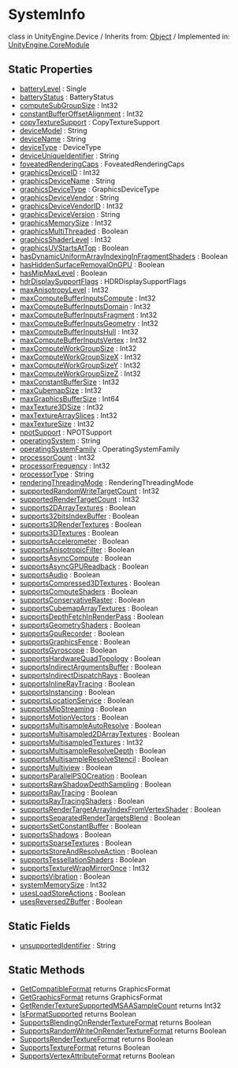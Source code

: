 # SystemInfo
class in UnityEngine.Device
 / Inherits from: <a href="https://docs.unity3d.com/6000.0/Documentation/ScriptReference/Object.html">Object</a> / Implemented in: <a href="https://docs.unity3d.com/6000.0/Documentation/ScriptReference/UnityEngine.CoreModule.html">UnityEngine.CoreModule</a>
## Static Properties
- <a href="https://docs.unity3d.com/6000.0/Documentation/ScriptReference/SystemInfo-batteryLevel.html">batteryLevel</a> : Single
- <a href="https://docs.unity3d.com/6000.0/Documentation/ScriptReference/SystemInfo-batteryStatus.html">batteryStatus</a> : BatteryStatus
- <a href="https://docs.unity3d.com/6000.0/Documentation/ScriptReference/SystemInfo-computeSubGroupSize.html">computeSubGroupSize</a> : Int32
- <a href="https://docs.unity3d.com/6000.0/Documentation/ScriptReference/SystemInfo-constantBufferOffsetAlignment.html">constantBufferOffsetAlignment</a> : Int32
- <a href="https://docs.unity3d.com/6000.0/Documentation/ScriptReference/SystemInfo-copyTextureSupport.html">copyTextureSupport</a> : CopyTextureSupport
- <a href="https://docs.unity3d.com/6000.0/Documentation/ScriptReference/SystemInfo-deviceModel.html">deviceModel</a> : String
- <a href="https://docs.unity3d.com/6000.0/Documentation/ScriptReference/SystemInfo-deviceName.html">deviceName</a> : String
- <a href="https://docs.unity3d.com/6000.0/Documentation/ScriptReference/SystemInfo-deviceType.html">deviceType</a> : DeviceType
- <a href="https://docs.unity3d.com/6000.0/Documentation/ScriptReference/SystemInfo-deviceUniqueIdentifier.html">deviceUniqueIdentifier</a> : String
- <a href="https://docs.unity3d.com/6000.0/Documentation/ScriptReference/SystemInfo-foveatedRenderingCaps.html">foveatedRenderingCaps</a> : FoveatedRenderingCaps
- <a href="https://docs.unity3d.com/6000.0/Documentation/ScriptReference/SystemInfo-graphicsDeviceID.html">graphicsDeviceID</a> : Int32
- <a href="https://docs.unity3d.com/6000.0/Documentation/ScriptReference/SystemInfo-graphicsDeviceName.html">graphicsDeviceName</a> : String
- <a href="https://docs.unity3d.com/6000.0/Documentation/ScriptReference/SystemInfo-graphicsDeviceType.html">graphicsDeviceType</a> : GraphicsDeviceType
- <a href="https://docs.unity3d.com/6000.0/Documentation/ScriptReference/SystemInfo-graphicsDeviceVendor.html">graphicsDeviceVendor</a> : String
- <a href="https://docs.unity3d.com/6000.0/Documentation/ScriptReference/SystemInfo-graphicsDeviceVendorID.html">graphicsDeviceVendorID</a> : Int32
- <a href="https://docs.unity3d.com/6000.0/Documentation/ScriptReference/SystemInfo-graphicsDeviceVersion.html">graphicsDeviceVersion</a> : String
- <a href="https://docs.unity3d.com/6000.0/Documentation/ScriptReference/SystemInfo-graphicsMemorySize.html">graphicsMemorySize</a> : Int32
- <a href="https://docs.unity3d.com/6000.0/Documentation/ScriptReference/SystemInfo-graphicsMultiThreaded.html">graphicsMultiThreaded</a> : Boolean
- <a href="https://docs.unity3d.com/6000.0/Documentation/ScriptReference/SystemInfo-graphicsShaderLevel.html">graphicsShaderLevel</a> : Int32
- <a href="https://docs.unity3d.com/6000.0/Documentation/ScriptReference/SystemInfo-graphicsUVStartsAtTop.html">graphicsUVStartsAtTop</a> : Boolean
- <a href="https://docs.unity3d.com/6000.0/Documentation/ScriptReference/SystemInfo-hasDynamicUniformArrayIndexingInFragmentShaders.html">hasDynamicUniformArrayIndexingInFragmentShaders</a> : Boolean
- <a href="https://docs.unity3d.com/6000.0/Documentation/ScriptReference/SystemInfo-hasHiddenSurfaceRemovalOnGPU.html">hasHiddenSurfaceRemovalOnGPU</a> : Boolean
- <a href="https://docs.unity3d.com/6000.0/Documentation/ScriptReference/SystemInfo-hasMipMaxLevel.html">hasMipMaxLevel</a> : Boolean
- <a href="https://docs.unity3d.com/6000.0/Documentation/ScriptReference/SystemInfo-hdrDisplaySupportFlags.html">hdrDisplaySupportFlags</a> : HDRDisplaySupportFlags
- <a href="https://docs.unity3d.com/6000.0/Documentation/ScriptReference/SystemInfo-maxAnisotropyLevel.html">maxAnisotropyLevel</a> : Int32
- <a href="https://docs.unity3d.com/6000.0/Documentation/ScriptReference/SystemInfo-maxComputeBufferInputsCompute.html">maxComputeBufferInputsCompute</a> : Int32
- <a href="https://docs.unity3d.com/6000.0/Documentation/ScriptReference/SystemInfo-maxComputeBufferInputsDomain.html">maxComputeBufferInputsDomain</a> : Int32
- <a href="https://docs.unity3d.com/6000.0/Documentation/ScriptReference/SystemInfo-maxComputeBufferInputsFragment.html">maxComputeBufferInputsFragment</a> : Int32
- <a href="https://docs.unity3d.com/6000.0/Documentation/ScriptReference/SystemInfo-maxComputeBufferInputsGeometry.html">maxComputeBufferInputsGeometry</a> : Int32
- <a href="https://docs.unity3d.com/6000.0/Documentation/ScriptReference/SystemInfo-maxComputeBufferInputsHull.html">maxComputeBufferInputsHull</a> : Int32
- <a href="https://docs.unity3d.com/6000.0/Documentation/ScriptReference/SystemInfo-maxComputeBufferInputsVertex.html">maxComputeBufferInputsVertex</a> : Int32
- <a href="https://docs.unity3d.com/6000.0/Documentation/ScriptReference/SystemInfo-maxComputeWorkGroupSize.html">maxComputeWorkGroupSize</a> : Int32
- <a href="https://docs.unity3d.com/6000.0/Documentation/ScriptReference/SystemInfo-maxComputeWorkGroupSizeX.html">maxComputeWorkGroupSizeX</a> : Int32
- <a href="https://docs.unity3d.com/6000.0/Documentation/ScriptReference/SystemInfo-maxComputeWorkGroupSizeY.html">maxComputeWorkGroupSizeY</a> : Int32
- <a href="https://docs.unity3d.com/6000.0/Documentation/ScriptReference/SystemInfo-maxComputeWorkGroupSizeZ.html">maxComputeWorkGroupSizeZ</a> : Int32
- <a href="https://docs.unity3d.com/6000.0/Documentation/ScriptReference/SystemInfo-maxConstantBufferSize.html">maxConstantBufferSize</a> : Int32
- <a href="https://docs.unity3d.com/6000.0/Documentation/ScriptReference/SystemInfo-maxCubemapSize.html">maxCubemapSize</a> : Int32
- <a href="https://docs.unity3d.com/6000.0/Documentation/ScriptReference/SystemInfo-maxGraphicsBufferSize.html">maxGraphicsBufferSize</a> : Int64
- <a href="https://docs.unity3d.com/6000.0/Documentation/ScriptReference/SystemInfo-maxTexture3DSize.html">maxTexture3DSize</a> : Int32
- <a href="https://docs.unity3d.com/6000.0/Documentation/ScriptReference/SystemInfo-maxTextureArraySlices.html">maxTextureArraySlices</a> : Int32
- <a href="https://docs.unity3d.com/6000.0/Documentation/ScriptReference/SystemInfo-maxTextureSize.html">maxTextureSize</a> : Int32
- <a href="https://docs.unity3d.com/6000.0/Documentation/ScriptReference/SystemInfo-npotSupport.html">npotSupport</a> : NPOTSupport
- <a href="https://docs.unity3d.com/6000.0/Documentation/ScriptReference/SystemInfo-operatingSystem.html">operatingSystem</a> : String
- <a href="https://docs.unity3d.com/6000.0/Documentation/ScriptReference/SystemInfo-operatingSystemFamily.html">operatingSystemFamily</a> : OperatingSystemFamily
- <a href="https://docs.unity3d.com/6000.0/Documentation/ScriptReference/SystemInfo-processorCount.html">processorCount</a> : Int32
- <a href="https://docs.unity3d.com/6000.0/Documentation/ScriptReference/SystemInfo-processorFrequency.html">processorFrequency</a> : Int32
- <a href="https://docs.unity3d.com/6000.0/Documentation/ScriptReference/SystemInfo-processorType.html">processorType</a> : String
- <a href="https://docs.unity3d.com/6000.0/Documentation/ScriptReference/SystemInfo-renderingThreadingMode.html">renderingThreadingMode</a> : RenderingThreadingMode
- <a href="https://docs.unity3d.com/6000.0/Documentation/ScriptReference/SystemInfo-supportedRandomWriteTargetCount.html">supportedRandomWriteTargetCount</a> : Int32
- <a href="https://docs.unity3d.com/6000.0/Documentation/ScriptReference/SystemInfo-supportedRenderTargetCount.html">supportedRenderTargetCount</a> : Int32
- <a href="https://docs.unity3d.com/6000.0/Documentation/ScriptReference/SystemInfo-supports2DArrayTextures.html">supports2DArrayTextures</a> : Boolean
- <a href="https://docs.unity3d.com/6000.0/Documentation/ScriptReference/SystemInfo-supports32bitsIndexBuffer.html">supports32bitsIndexBuffer</a> : Boolean
- <a href="https://docs.unity3d.com/6000.0/Documentation/ScriptReference/SystemInfo-supports3DRenderTextures.html">supports3DRenderTextures</a> : Boolean
- <a href="https://docs.unity3d.com/6000.0/Documentation/ScriptReference/SystemInfo-supports3DTextures.html">supports3DTextures</a> : Boolean
- <a href="https://docs.unity3d.com/6000.0/Documentation/ScriptReference/SystemInfo-supportsAccelerometer.html">supportsAccelerometer</a> : Boolean
- <a href="https://docs.unity3d.com/6000.0/Documentation/ScriptReference/SystemInfo-supportsAnisotropicFilter.html">supportsAnisotropicFilter</a> : Boolean
- <a href="https://docs.unity3d.com/6000.0/Documentation/ScriptReference/SystemInfo-supportsAsyncCompute.html">supportsAsyncCompute</a> : Boolean
- <a href="https://docs.unity3d.com/6000.0/Documentation/ScriptReference/SystemInfo-supportsAsyncGPUReadback.html">supportsAsyncGPUReadback</a> : Boolean
- <a href="https://docs.unity3d.com/6000.0/Documentation/ScriptReference/SystemInfo-supportsAudio.html">supportsAudio</a> : Boolean
- <a href="https://docs.unity3d.com/6000.0/Documentation/ScriptReference/SystemInfo-supportsCompressed3DTextures.html">supportsCompressed3DTextures</a> : Boolean
- <a href="https://docs.unity3d.com/6000.0/Documentation/ScriptReference/SystemInfo-supportsComputeShaders.html">supportsComputeShaders</a> : Boolean
- <a href="https://docs.unity3d.com/6000.0/Documentation/ScriptReference/SystemInfo-supportsConservativeRaster.html">supportsConservativeRaster</a> : Boolean
- <a href="https://docs.unity3d.com/6000.0/Documentation/ScriptReference/SystemInfo-supportsCubemapArrayTextures.html">supportsCubemapArrayTextures</a> : Boolean
- <a href="https://docs.unity3d.com/6000.0/Documentation/ScriptReference/SystemInfo-supportsDepthFetchInRenderPass.html">supportsDepthFetchInRenderPass</a> : Boolean
- <a href="https://docs.unity3d.com/6000.0/Documentation/ScriptReference/SystemInfo-supportsGeometryShaders.html">supportsGeometryShaders</a> : Boolean
- <a href="https://docs.unity3d.com/6000.0/Documentation/ScriptReference/SystemInfo-supportsGpuRecorder.html">supportsGpuRecorder</a> : Boolean
- <a href="https://docs.unity3d.com/6000.0/Documentation/ScriptReference/SystemInfo-supportsGraphicsFence.html">supportsGraphicsFence</a> : Boolean
- <a href="https://docs.unity3d.com/6000.0/Documentation/ScriptReference/SystemInfo-supportsGyroscope.html">supportsGyroscope</a> : Boolean
- <a href="https://docs.unity3d.com/6000.0/Documentation/ScriptReference/SystemInfo-supportsHardwareQuadTopology.html">supportsHardwareQuadTopology</a> : Boolean
- <a href="https://docs.unity3d.com/6000.0/Documentation/ScriptReference/SystemInfo-supportsIndirectArgumentsBuffer.html">supportsIndirectArgumentsBuffer</a> : Boolean
- <a href="https://docs.unity3d.com/6000.0/Documentation/ScriptReference/SystemInfo-supportsIndirectDispatchRays.html">supportsIndirectDispatchRays</a> : Boolean
- <a href="https://docs.unity3d.com/6000.0/Documentation/ScriptReference/SystemInfo-supportsInlineRayTracing.html">supportsInlineRayTracing</a> : Boolean
- <a href="https://docs.unity3d.com/6000.0/Documentation/ScriptReference/SystemInfo-supportsInstancing.html">supportsInstancing</a> : Boolean
- <a href="https://docs.unity3d.com/6000.0/Documentation/ScriptReference/SystemInfo-supportsLocationService.html">supportsLocationService</a> : Boolean
- <a href="https://docs.unity3d.com/6000.0/Documentation/ScriptReference/SystemInfo-supportsMipStreaming.html">supportsMipStreaming</a> : Boolean
- <a href="https://docs.unity3d.com/6000.0/Documentation/ScriptReference/SystemInfo-supportsMotionVectors.html">supportsMotionVectors</a> : Boolean
- <a href="https://docs.unity3d.com/6000.0/Documentation/ScriptReference/SystemInfo-supportsMultisampleAutoResolve.html">supportsMultisampleAutoResolve</a> : Boolean
- <a href="https://docs.unity3d.com/6000.0/Documentation/ScriptReference/SystemInfo-supportsMultisampled2DArrayTextures.html">supportsMultisampled2DArrayTextures</a> : Boolean
- <a href="https://docs.unity3d.com/6000.0/Documentation/ScriptReference/SystemInfo-supportsMultisampledTextures.html">supportsMultisampledTextures</a> : Int32
- <a href="https://docs.unity3d.com/6000.0/Documentation/ScriptReference/SystemInfo-supportsMultisampleResolveDepth.html">supportsMultisampleResolveDepth</a> : Boolean
- <a href="https://docs.unity3d.com/6000.0/Documentation/ScriptReference/SystemInfo-supportsMultisampleResolveStencil.html">supportsMultisampleResolveStencil</a> : Boolean
- <a href="https://docs.unity3d.com/6000.0/Documentation/ScriptReference/SystemInfo-supportsMultiview.html">supportsMultiview</a> : Boolean
- <a href="https://docs.unity3d.com/6000.0/Documentation/ScriptReference/SystemInfo-supportsParallelPSOCreation.html">supportsParallelPSOCreation</a> : Boolean
- <a href="https://docs.unity3d.com/6000.0/Documentation/ScriptReference/SystemInfo-supportsRawShadowDepthSampling.html">supportsRawShadowDepthSampling</a> : Boolean
- <a href="https://docs.unity3d.com/6000.0/Documentation/ScriptReference/SystemInfo-supportsRayTracing.html">supportsRayTracing</a> : Boolean
- <a href="https://docs.unity3d.com/6000.0/Documentation/ScriptReference/SystemInfo-supportsRayTracingShaders.html">supportsRayTracingShaders</a> : Boolean
- <a href="https://docs.unity3d.com/6000.0/Documentation/ScriptReference/SystemInfo-supportsRenderTargetArrayIndexFromVertexShader.html">supportsRenderTargetArrayIndexFromVertexShader</a> : Boolean
- <a href="https://docs.unity3d.com/6000.0/Documentation/ScriptReference/SystemInfo-supportsSeparatedRenderTargetsBlend.html">supportsSeparatedRenderTargetsBlend</a> : Boolean
- <a href="https://docs.unity3d.com/6000.0/Documentation/ScriptReference/SystemInfo-supportsSetConstantBuffer.html">supportsSetConstantBuffer</a> : Boolean
- <a href="https://docs.unity3d.com/6000.0/Documentation/ScriptReference/SystemInfo-supportsShadows.html">supportsShadows</a> : Boolean
- <a href="https://docs.unity3d.com/6000.0/Documentation/ScriptReference/SystemInfo-supportsSparseTextures.html">supportsSparseTextures</a> : Boolean
- <a href="https://docs.unity3d.com/6000.0/Documentation/ScriptReference/SystemInfo-supportsStoreAndResolveAction.html">supportsStoreAndResolveAction</a> : Boolean
- <a href="https://docs.unity3d.com/6000.0/Documentation/ScriptReference/SystemInfo-supportsTessellationShaders.html">supportsTessellationShaders</a> : Boolean
- <a href="https://docs.unity3d.com/6000.0/Documentation/ScriptReference/SystemInfo-supportsTextureWrapMirrorOnce.html">supportsTextureWrapMirrorOnce</a> : Int32
- <a href="https://docs.unity3d.com/6000.0/Documentation/ScriptReference/SystemInfo-supportsVibration.html">supportsVibration</a> : Boolean
- <a href="https://docs.unity3d.com/6000.0/Documentation/ScriptReference/SystemInfo-systemMemorySize.html">systemMemorySize</a> : Int32
- <a href="https://docs.unity3d.com/6000.0/Documentation/ScriptReference/SystemInfo-usesLoadStoreActions.html">usesLoadStoreActions</a> : Boolean
- <a href="https://docs.unity3d.com/6000.0/Documentation/ScriptReference/SystemInfo-usesReversedZBuffer.html">usesReversedZBuffer</a> : Boolean
## Static Fields
- <a href="https://docs.unity3d.com/6000.0/Documentation/ScriptReference/SystemInfo-unsupportedIdentifier.html">unsupportedIdentifier</a> : String
## Static Methods
- <a href="https://docs.unity3d.com/6000.0/Documentation/ScriptReference/SystemInfo.GetCompatibleFormat.html">GetCompatibleFormat</a> returns GraphicsFormat
- <a href="https://docs.unity3d.com/6000.0/Documentation/ScriptReference/SystemInfo.GetGraphicsFormat.html">GetGraphicsFormat</a> returns GraphicsFormat
- <a href="https://docs.unity3d.com/6000.0/Documentation/ScriptReference/SystemInfo.GetRenderTextureSupportedMSAASampleCount.html">GetRenderTextureSupportedMSAASampleCount</a> returns Int32
- <a href="https://docs.unity3d.com/6000.0/Documentation/ScriptReference/SystemInfo.IsFormatSupported.html">IsFormatSupported</a> returns Boolean
- <a href="https://docs.unity3d.com/6000.0/Documentation/ScriptReference/SystemInfo.SupportsBlendingOnRenderTextureFormat.html">SupportsBlendingOnRenderTextureFormat</a> returns Boolean
- <a href="https://docs.unity3d.com/6000.0/Documentation/ScriptReference/SystemInfo.SupportsRandomWriteOnRenderTextureFormat.html">SupportsRandomWriteOnRenderTextureFormat</a> returns Boolean
- <a href="https://docs.unity3d.com/6000.0/Documentation/ScriptReference/SystemInfo.SupportsRenderTextureFormat.html">SupportsRenderTextureFormat</a> returns Boolean
- <a href="https://docs.unity3d.com/6000.0/Documentation/ScriptReference/SystemInfo.SupportsTextureFormat.html">SupportsTextureFormat</a> returns Boolean
- <a href="https://docs.unity3d.com/6000.0/Documentation/ScriptReference/SystemInfo.SupportsVertexAttributeFormat.html">SupportsVertexAttributeFormat</a> returns Boolean
